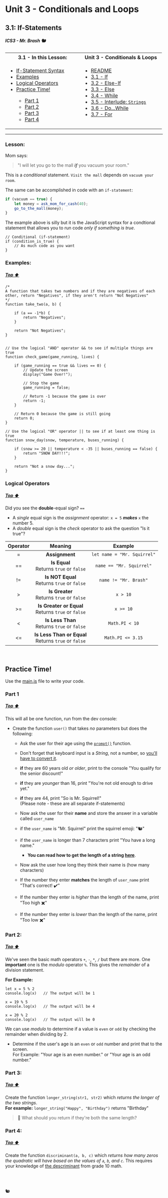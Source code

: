 # Unit 3 - Conditionals and Loops

## 3.1: If-Statements

##### ICS3 - Mr. Brash 🐿️

<table>
<tr>
<th>
3.1 - In this Lesson:
</th>
<th>
Unit 3 - Conditionals & Loops
</th>
</tr>
<tr>
<td td valign="top" style="height: 100px;padding-right:50px">
<ul>
<li><a href="#lesson">If-Statement Syntax</a></li>
<li><a href="#examples">Examples</a></li>
<li><a href="#logical-operators">Logical Operators</a></li>
<li><a href="#practice-time">Practice Time!</a></li>
<ul>
<li><a href="#part-1">Part 1</a></li>
<li><a href="#part-2">Part 2</a></li>
<li><a href="#part-3">Part 3</a></li>
<li><a href="#part-4">Part 4</a></li>
</ul>
</ul>
</td>
<td td valign="top" style="height: 100px;padding-right:50px">

- [README](../../README.md)
- [3.1 - If](./1%20-%20IF.md)
- [3.2 - Else-If](./2%20-%20Else-If.md)
- [3.3 - Else](./3%20-%20Else.md)
- [3.4 - While](../2%20-%20Loops/4%20-%20While.md)
- [3.5 - Interlude: `Strings`](../2%20-%20Loops/5%20-%20Interlude_Strings.md)
- [3.6 - Do...While](../2%20-%20Loops/6%20-%20Do-While.md)
- [3.7 - For](../2%20-%20Loops/7%20-%20For.md)

</td></tr></table>

---

### Lesson:


Mom says:
> "I will let you go to the mall _**if**_ you vacuum your room."

This is a _conditional_ statement. `Visit the mall` depends on `vacuum your room`.

The same can be accomplished in code with an `if-statement`:  
```js
if (vacuum == true) {
    let money = ask_mom_for_cash(40);
    go_to_the_mall(money);
}
```

The example above is silly but it is the JavaScript syntax for a condtional statement that allows you to run code _only if something is true_.

```JS
// Conditional (if-statement)
if (condition_is_true) {
    // As much code as you want
}
```

### Examples:

##### [Top ⬆](#31-if-statements)

```JS
/* 
A function that takes two numbers and if they are negatives of each other, return "Negatives", if they aren't return "Not Negatives"
*/
function take_two(a, b) {
    
    if (a == -1*b) {
        return "Negatives";
    }

    return "Not Negatives";
}


// Use the logical "AND" operator && to see if multiple things are true
function check_game(game_running, lives) {

    if (game_running == true && lives == 0) {
        // Update the screen
        display("Game Over!");

        // Stop the game
        game_running = false;

        // Return -1 because the game is over
        return -1;
    }

    // Return 0 because the game is still going
    return 0;
}

// Use the logical "OR" operator || to see if at least one thing is true
function snow_day(snow, temperature, buses_running) {

    if (snow >= 20 || temperature < -35 || buses_running == false) {
        return "SNOW DAY!!!";
    }
    
    return "Not a snow day...";
}
```

### Logical Operators

##### [Top ⬆](#31-if-statements)

Did you see the **double**-equal sign? `==`

- A *single* equal sign is the *assignment* operator:  `x = 5` ***makes*** `x` the number 5.
- A *double* equal sign is the *check* operator to ask the question "Is it true"?

| Operator | Meaning | Example |
| :---: | :---: | :---: |
| = |**Assignment**|`let name = "Mr. Squirrel"`|
| == | **Is Equal**<br>Returns `true` or `false` | `name == "Mr. Squirrel"`|
| != | **Is NOT Equal**<br>Returns `true` or `false` | `name != "Mr. Brash"` |
| >| **Is Greater**<br>Returns `true` or `false` | `x > 10` |
| >= | **Is Greater or Equal**<br>Returns `true` or `false` | `x >= 10` |
| <| **Is Less Than**<br>Returns `true` or `false` | `Math.PI < 10` |
| <=| **Is Less Than or Equal**<br>Returns `true` or `false` | `Math.PI <= 3.15` |

<br>

## Practice Time!

Use the [main.js](../../main.js) file to write your code.

### Part 1

##### [Top ⬆](#31-if-statements)

This will all be one function, run from the dev console:

- Create the function `user()` that takes _no_ parameters but does the following:  

    - Ask the user for their age using the [`prompt()`](https://www.w3schools.com/jsref/met_win_prompt.asp) function.
    - Don't forget that keyboard input is a *String*, not a number, so [you'll have to convert it](https://www.sitepoint.com/convert-string-to-number-javascript/#:~:text=The%20unary%20plus%20(%2B)%20operator,a%20number%2C%20it%20returns%20NaN.).
    - **if** they are 60 years old _or older_, print to the console "You qualify for the senior discount!"
    - **if** they are _younger_ than 16, print "You're not old enough to drive yet."
    - **if** they are 44, print "So is Mr. Squirrel!"  
    (Please note - these are all separate if-statements)

    - Now ask the user for their **name** and store the answer in a variable called `user_name`
    - if the `user_name` is "Mr. Squirrel" print the squirrel emoji: "🐿️"
    - if the `user_name` is longer than 7 characters print "You have a long name."
        - **You can read how to get the length of a string [here](https://flexiple.com/javascript/javascript-string-length)**.

    - Now ask the user how long they think their name is (how many characters)
    - If the number they enter **matches** the length of `user_name` print "That's correct! ✔️"
    - If the number they enter is *higher* than the length of the name, print "Too high ✖️"
    - If the number they enter is *lower* than the length of the name, print "Too low ✖️"


### Part 2:

##### [Top ⬆](#31-if-statements)

We've seen the basic math operators `+`, `-`, `*`, `/` but there are more. One **important** one is the *modulo* operator `%`. This gives the *remainder* of a division statement.

**For Example:**
```JS
let x = 5 % 2
console.log(x)   // The output will be 1

x = 19 % 5
console.log(x)   // The output will be 4

x = 20 % 2
console.log(x)   // The output will be 0
```

We can use *modulo* to determine if a value is `even` or `odd` by checking the remainder when dividing by 2.

- Determine if the user's age is an `even` or `odd` number and print that to the screen.<br>
For Example:  "Your age is an even number."  or  "Your age is an odd number."

### Part 3:

##### [Top ⬆](#31-if-statements)

Create the function `longer_string(str1, str2)` which _returns the longer of the two strings_.  
**For example:**  `longer_string("Happy", "Birthday")` returns "Birthday"

> 🤔 What should you return if they're both the same length?

### Part 4:

##### [Top ⬆](#31-if-statements)

Create the function `discriminant(a, b, c)` which _returns how many zeros the quadratic will have based on the values of `a`, `b`, and `c`_. This requires your knowledge of [the descriminant](https://www.khanacademy.org/math/algebra-home/alg-quadratics/alg-solving-quadratics-using-the-quadratic-formula/a/discriminant-review) from grade 10 math.

<br><br>

🐿️
